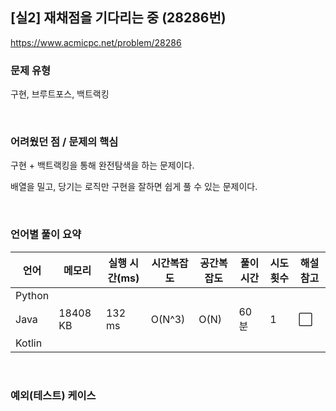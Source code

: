 ## [실2] 재채점을 기다리는 중 (28286번)

https://www.acmicpc.net/problem/28286

### 문제 유형

구현, 브루트포스, 백트랙킹

<br>

### 어려웠던 점 / 문제의 핵심

구현 + 백트랙킹을 통해 완전탐색을 하는 문제이다.

배열을 밀고, 당기는 로직만 구현을 잘하면 쉽게 풀 수 있는 문제이다.

<br>

### 언어별 풀이 요약

| 언어   | 메모리   | 실행 시간(ms) | 시간복잡도 | 공간복잡도 | 풀이 시간 | 시도 횟수 | 해설 참고            |
| ------ | -------- | ------------- | ---------- | ---------- | --------- | --------- | -------------------- |
| Python |          |               |            |            |           |           |                      |
| Java   | 18408 KB | 132 ms        | O(N^3)     | O(N)       | 60분      | 1         | :white_large_square: |
| Kotlin |          |               |            |            |           |           |                      |

<br>

### 예외(테스트) 케이스

```
```

